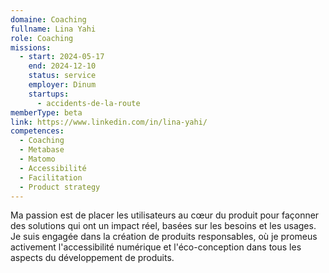 ```yaml
---
domaine: Coaching
fullname: Lina Yahi
role: Coaching
missions:
  - start: 2024-05-17
    end: 2024-12-10
    status: service
    employer: Dinum
    startups:
      - accidents-de-la-route
memberType: beta
link: https://www.linkedin.com/in/lina-yahi/
competences:
  - Coaching
  - Metabase
  - Matomo
  - Accessibilité
  - Facilitation
  - Product strategy
---
```

Ma passion est de placer les utilisateurs au cœur du produit pour façonner des solutions qui ont un impact réel, basées sur les besoins et les usages. 
Je suis engagée dans la création de produits responsables, où je promeus activement l'accessibilité numérique et l'éco-conception dans tous les aspects du développement de produits.
